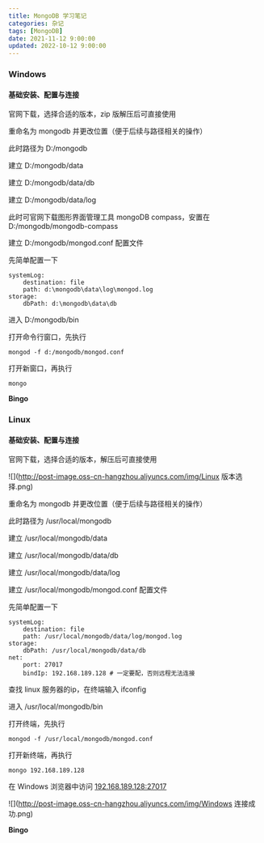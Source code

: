 ```yaml
---
title: MongoDB 学习笔记
categories: 杂记
tags: [MongoDB]
date: 2021-11-12 9:00:00
updated: 2022-10-12 9:00:00
---
```


### Windows

#### 基础安装、配置与连接

官网下载，选择合适的版本，zip 版解压后可直接使用

重命名为 mongodb 并更改位置（便于后续与路径相关的操作）

此时路径为 D:/mongodb

建立 D:/mongodb/data

建立 D:/mongodb/data/db

建立 D:/mongodb/data/log

此时可官网下载图形界面管理工具 mongoDB compass，安置在 D:/mongodb/mongodb-compass

建立 D:/mongodb/mongod.conf 配置文件

先简单配置一下

```shell
systemLog:
    destination: file
    path: d:\mongodb\data\log\mongod.log
storage:
    dbPath: d:\mongodb\data\db
```

进入 D:/mongodb/bin

打开命令行窗口，先执行

```shell
mongod -f d:/mongodb/mongod.conf
```

打开新窗口，再执行

```shell
mongo
```

**Bingo**

### Linux

#### 基础安装、配置与连接

官网下载，选择合适的版本，解压后可直接使用

![](http://post-image.oss-cn-hangzhou.aliyuncs.com/img/Linux 版本选择.png)

重命名为 mongodb 并更改位置（便于后续与路径相关的操作）

此时路径为 /usr/local/mongodb

建立 /usr/local/mongodb/data

建立 /usr/local/mongodb/data/db

建立 /usr/local/mongodb/data/log

建立 /usr/local/mongodb/mongod.conf 配置文件

先简单配置一下

```shell
systemLog:
    destination: file
    path: /usr/local/mongodb/data/log/mongod.log
storage:
    dbPath: /usr/local/mongodb/data/db
net: 
    port: 27017 
    bindIp: 192.168.189.128 # 一定要配，否则远程无法连接
```

查找 linux 服务器的ip，在终端输入 ifconfig

进入 /usr/local/mongodb/bin

打开终端，先执行

```shell
mongod -f /usr/local/mongodb/mongod.conf
```

打开新终端，再执行

```shell
mongo 192.168.189.128
```

在 Windows 浏览器中访问 [192.168.189.128:27017](http://192.168.189.128:27017/)

![](http://post-image.oss-cn-hangzhou.aliyuncs.com/img/Windows 连接成功.png)

**Bingo**

